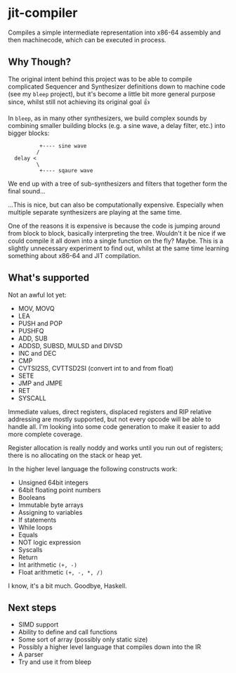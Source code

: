 # jit-compiler

Compiles a simple intermediate representation into x86-64 assembly and then
machinecode, which can be executed in process.

## Why Though?

The original intent behind this project was to be able to compile complicated
Sequencer and Synthesizer definitions down to machine code (see my `bleep`
project), but it's become a little bit more general purpose since, whilst still 
not achieving its original goal 👍 

In `bleep`, as in many other synthesizers, we build complex sounds by combining
smaller building blocks (e.g. a sine wave, a delay filter, etc.) into bigger
blocks:

```
          +---- sine wave
         /
  delay <
         \
          +---- sqaure wave

```

We end up with a tree of sub-synthesizers and filters that together form the
final sound...

...This is nice, but can also be computationally expensive. Especially when 
multiple separate synthesizers are playing at the same time.

One of the reasons it is expensive is because the code is jumping around from
block to block, basically interpreting the tree. Wouldn't it be nice if we
could compile it all down into a single function on the fly? Maybe. This is a
slightly unnecessary experiment to find out, whilst at the same time learning
something about x86-64 and JIT compilation.

## What's supported

Not an awful lot yet:

* MOV, MOVQ
* LEA
* PUSH and POP
* PUSHFQ
* ADD, SUB 
* ADDSD, SUBSD, MULSD and DIVSD
* INC and DEC
* CMP
* CVTSI2SS, CVTTSD2SI (convert int to and from float)
* SETE
* JMP and JMPE
* RET 
* SYSCALL

Immediate values, direct registers, displaced registers and RIP relative
addressing are mostly supported, but not every opcode will be able to handle
all. I'm looking into some code generation to make it easier to add more
complete coverage. 

Register allocation is really noddy and works until you run out of registers;
there is no allocating on the stack or heap yet.

In the higher level language the following constructs work:

* Unsigned 64bit integers
* 64bit floating point numbers
* Booleans
* Immutable byte arrays
* Assigning to variables
* If statements
* While loops
* Equals
* NOT logic expression
* Syscalls
* Return
* Int arithmetic `(+, -)`
* Float arithmetic `(+, -, *, /)`

I know, it's a bit much. Goodbye, Haskell.

## Next steps

* SIMD support 
* Ability to define and call functions
* Some sort of array (possibly only static size)
* Possibly a higher level language that compiles down into the IR
* A parser
* Try and use it from bleep
